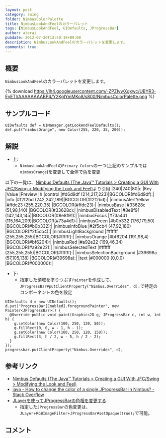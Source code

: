 ```yaml
---
layout: post
category: swing
folder: NimbusColorPalette
title: NimbusLookAndFeelのカラーパレット
tags: [NimbusLookAndFeel, UIDefaults, JProgressBar]
author: aterai
pubdate: 2012-07-30T13:49:19+09:00
description: NimbusLookAndFeelのカラーパレットを変更します。
comments: true
---
```

## 概要
`NimbusLookAndFeel`のカラーパレットを変更します。

{% download https://lh4.googleusercontent.com/-ZPZIywXgxwc/UBYR3-EyETI/AAAAAAAABP4/Y2KglYmMKo8/s800/NimbusColorPalette.png %}

## サンプルコード
<pre class="prettyprint"><code>UIDefaults def = UIManager.getLookAndFeelDefaults();
def.put("nimbusOrange", new Color(255, 220, 35, 200));
</code></pre>

## 解説
- 上:
    - `NimbusLookAndFeel`の`Primary Colors`の一つ(上記のサンプルでは`nimbusOrange`)を変更して全体で色を変更

<!-- dummy comment line for breaking list -->

以下の一覧は、[Nimbus Defaults (The Java™ Tutorials > Creating a GUI With JFC/Swing > Modifying the Look and Feel)](http://docs.oracle.com/javase/tutorial/uiswing/lookandfeel/_nimbusDefaults.html)より引用
|240|240|80|c
|Key                       |Value                |Preview          |h
|control                   |#d6d9df (214,217,223)|BGCOLOR(#d6d9df):|
|info                      |#f2f2bd (242,242,189)|BGCOLOR(#f2f2bd):|
|nimbusAlertYellow         |#ffdc23 (255,220,35) |BGCOLOR(#ffdc23):|
|nimbusBase                |#33628c (51,98,140)  |BGCOLOR(#33628c):|
|nimbusDisabledText        |#8e8f91 (142,143,145)|BGCOLOR(#8e8f91):|
|nimbusFocus               |#73a4d1 (115,164,209)|BGCOLOR(#73a4d1):|
|nimbusGreen               |#b0b332 (176,179,50) |BGCOLOR(#b0b332):|
|nimbusInfoBlue            |#2f5cb4 (47,92,180)  |BGCOLOR(#2f5cb4):|
|nimbusLightBackground     |#ffffff (255,255,255)|BGCOLOR(#ffffff):|
|nimbusOrange              |#bf6204 (191,98,4)   |BGCOLOR(#bf6204):|
|nimbusRed                 |#a92e22 (169,46,34)  |BGCOLOR(#a92e22):|
|nimbusSelectedText        |#ffffff (255,255,255)|BGCOLOR(#ffffff):|
|nimbusSelectionBackground |#39698a (57,105,138) |BGCOLOR(#39698a):|
|text                      |#000000 (0,0,0)      |BGCOLOR(#000000):|

- 下:
    - 指定した領域を塗りつぶす`Painter`を作成して、`JProgressBar#putClientProperty("Nimbus.Overrides", d);`で特定のコンポーネントの色を設定

<!-- dummy comment line for breaking list -->

<pre class="prettyprint"><code>UIDefaults d = new UIDefaults();
d.put("ProgressBar[Enabled].foregroundPainter", new Painter&lt;JProgressBar&gt;() {
  @Override public void paint(Graphics2D g, JProgressBar c, int w, int h) {
    g.setColor(new Color(100, 250, 120, 50));
    g.fillRect(0, 0, w - 1, h - 1);
    g.setColor(new Color(100, 250, 120, 150));
    g.fillRect(3, h / 2, w - 5, h / 2 - 2);
  }
});
progressbar.putClientProperty("Nimbus.Overrides", d);
</code></pre>

## 参考リンク
- [Nimbus Defaults (The Java™ Tutorials > Creating a GUI With JFC/Swing > Modifying the Look and Feel)](http://docs.oracle.com/javase/tutorial/uiswing/lookandfeel/_nimbusDefaults.html)
- [java - How to change the color of a single JProgressBar in Nimbus? - Stack Overflow](http://stackoverflow.com/questions/10847308/how-to-change-the-color-of-a-single-jprogressbar-in-nimbus)
- [JLayerを使ってJProgressBarの色相を変更する](http://ateraimemo.com/Swing/ColorChannelSwapFilter.html)
    - 指定した`JProgressBar`の色変更は、`JLayer`+`RGBImageFilter`+`JProgressBar#setOpaque(true);`で可能。

<!-- dummy comment line for breaking list -->

## コメント

